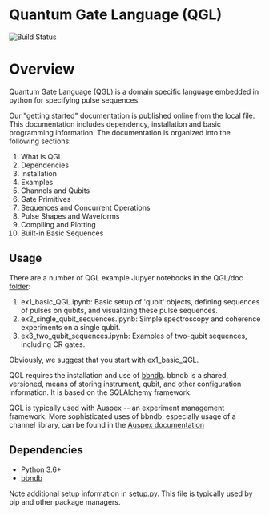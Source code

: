 # Quantum Gate Language (QGL)  

![Build Status](https://github.com/gribeill/QGL/workflows/Python%20Package%20using%20Conda/badge.svg?branch=develop)

# Overview

Quantum Gate Language (QGL) is a domain specific language embedded in python for
specifying pulse sequences.

Our "getting started" documentation is published [online](https://gribeill.github.io/QGL/readme/index.html) from the local 
[file](doc/readme.md). This documentation includes dependency, 
installation and basic programming information. The documentation is organized into the following
sections:   

1. What is QGL
1. Dependencies
1. Installation
1. Examples
1. Channels and Qubits
1. Gate Primitives
1. Sequences and Concurrent Operations
1. Pulse Shapes and Waveforms
1. Compiling and Plotting
1. Built-in Basic Sequences

## Usage

There are a number of QGL example Jupyer notebooks in the QGL/doc 
[folder](doc/):

1. ex1_basic_QGL.ipynb: Basic setup of 'qubit' objects, defining sequences of pulses on qubits, and visualizing these pulse sequences.
1. ex2_single_qubit_sequences.ipynb: Simple spectroscopy and coherence experiments on a single qubit.
1. ex3_two_qubit_sequences.ipynb: Examples of two-qubit sequences, including CR gates.

Obviously, we suggest that you start with ex1_basic_QGL.   

QGL requires the installation and use of [bbndb](https://github.com/BBN-Q/bbndb). bbndb is a 
shared, versioned, means of storing instrument, qubit, and other configuration information. 
It is based on the SQLAlchemy framework.

QGL is typically used with Auspex -- an experiment management framework. More sophisticated uses of bbndb, 
especially usage of a channel library, can be found in the 
[Auspex documentation](https://auspex.readthedocs.io/en/develop/qubits.html)

## Dependencies

* Python 3.6+
* [bbndb](https://github.com/BBN-Q/bbndb)

Note additional setup information in [setup.py](setup.py). This file is typically used by pip and other package managers. 
